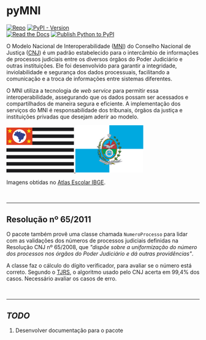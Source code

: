 # pyMNI

[![Repo](https://img.shields.io/badge/GitHub-repo-blue?logo=github&logoColor=f5f5f5)](https://github.com/michelmetran/pyMNI)
[![PyPI - Version](https://img.shields.io/pypi/v/mni?logo=pypi&label=PyPI&color=blue)](https://pypi.org/project/mni/)<br>
[![Read the Docs](https://img.shields.io/readthedocs/pyMNI?logo=ReadTheDocs&label=Read%20The%20Docs)](https://pyMNI.readthedocs.io/)
[![Publish Python to PyPI](https://github.com/michelmetran/pyMNI/actions/workflows/publish-to-pypipoetry.yml/badge.svg)](https://github.com/michelmetran/pyMNI/actions/workflows/publish-to-pypipoetry.yml)

O Modelo Nacional de Interoperabilidade ([MNI](https://www.cnj.jus.br/tecnologia-da-informacao-e-comunicacao/comite-nacional-de-gestao-de-tecnologia-da-informacao-e-comunicacao-do-poder-judiciario/modelo-nacional-de-interoperabilidade/)) do Conselho Nacional de Justiça ([CNJ](https://www.cnj.jus.br/)) é um padrão estabelecido para o intercâmbio de informações de processos judiciais entre os diversos órgãos do Poder Judiciário e outras instituições. Ele foi desenvolvido para garantir a integridade, inviolabilidade e segurança dos dados processuais, facilitando a comunicação e a troca de informações entre sistemas diferentes.

O MNI utiliza a tecnologia de _web service_ para permitir essa interoperabilidade, assegurando que os dados possam ser acessados e compartilhados de maneira segura e eficiente. A implementação dos serviços do MNI é responsabilidade dos tribunais, órgãos da justiça e instituições privadas que desejam aderir ao modelo.

<a href="https://esaj.tjsp.jus.br/mniws/servico-intercomunicacao-2.2.2/intercomunicacao?wsdl">
<img src="./docs/assets/sp.png" alt="WSDL de SP" width="35%">
</a> <a href="https://webserverseguro.tjrj.jus.br/MNI/Servico.svc?wsdl">
<img src="./docs/assets/rj.png" alt="WSDL de RJ" width="35%">
</a>

Imagens obtidas no [Atlas Escolar IBGE](https://atlasescolar.ibge.gov.br/images/bandeiras/ufs/rj.png).

<br>

---

## Resolução nº 65/2011

O pacote também provê uma classe chamada `NumeroProcesso` para lidar com as validações dos números de processos judiciais definidas na Resolução CNJ nº 65/2008, que _"dispõe sobre a uniformização do número dos processos nos órgãos do Poder Judiciário e dá outras providências"_.

A classe faz o cálculo do dígito verificador, para avaliar se o número está correto. Segundo o [TJRS](https://www.cnj.jus.br/wp-content/uploads/2011/02/tjrs.ppt), o algoritmo usado pelo CNJ acerta em 99,4% dos casos. Necessário avaliar os casos de erro.

<br>

---

## _TODO_

1. Desenvolver documentação para o pacote
